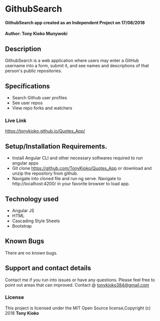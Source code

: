 # GithubSearch
#### GithubSearch app created as an Independent Project on 17/08/2018
#### Author: **Tony Kioko Munywoki**
## Description
GithubSearch is a web application where users may enter a GitHub username into a form, submit it, and see names and descriptions of that person's public repositories.
## Specifications
* Search Github user profiles
* See user repos
* View repo forks and watchers



### Live Link ###
 https://tonykioko.github.io/Quotes_App/
## Setup/Installation Requirements.
* Install Angular CLI and other necessary softwares required to run angular apps
* Git clone https://github.com/TonyKioko/Quotes_App or download and unzip the repository from github.
* Navigate into cloned file and  run ng serve. Navigate to http://localhost:4200/ in your favorite browser to load app.


## Technology used ##

* Angular JS
* HTML
* Cascading Style Sheets
* Bootstrap


## Known Bugs ##
There are no known bugs.
## Support and contact details
Contact me if you run into issues or have any questions. Please feel free to point out areas that can improved. Contact @ tonykioko384@gmail.com
### License
This project is licensed under the MIT Open Source license,Copyright (c) 2018 **Tony Kioko**
